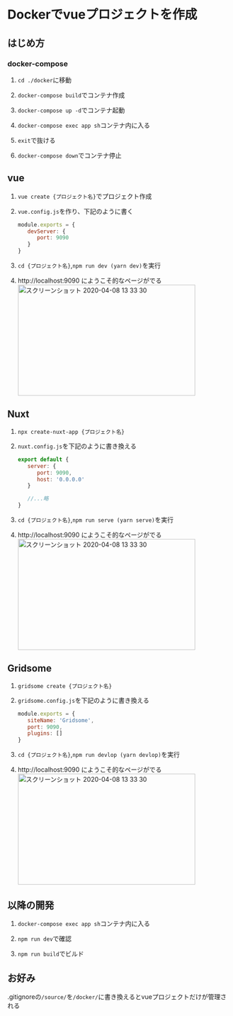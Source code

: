 
# Dockerでvueプロジェクトを作成

## はじめ方

### docker-compose

1.  `cd ./docker`に移動

1. `docker-compose build`でコンテナ作成

1. `docker-compose up -d`でコンテナ起動

1. `docker-compose exec app sh`コンテナ内に入る

1. `exit`で抜ける

1. `docker-compose down`でコンテナ停止

## vue
1. `vue create {プロジェクト名}`でプロジェクト作成

1. `vue.config.js`を作り、下記のように書く<br>
    <!--<img width="691" alt="スクリーンショット 2020-04-08 13 33 30" src="https://user-images.githubusercontent.com/47517002/100516911-7c177900-31ca-11eb-9ff1-c57e3cc01e61.png">-->
   ```javascript
   module.exports = {
      devServer: {
         port: 9090
      }
   }
    ```
 

1. `cd {プロジェクト名}`,`npm run dev (yarn dev)`を実行

1. http://localhost:9090 にようこそ的なページがでる<br>
   <img height="250" width="400" alt="スクリーンショット 2020-04-08 13 33 30" src="https://user-images.githubusercontent.com/47517002/100516935-a5d0a000-31ca-11eb-82ab-b2b0a1cfd517.png">

## Nuxt
1. `npx create-nuxt-app {プロジェクト名}`

1. `nuxt.config.js`を下記のように書き換える<br>
   <!--<img width="691" alt="スクリーンショット 2020-04-08 13 33 30" src="https://user-images.githubusercontent.com/47517002/100515469-d101c200-31bf-11eb-9b44-aa4344531167.png">-->
   ```javascript
   export default {
      server: {
         port: 9090,
         host: '0.0.0.0'
      }

      //...略
   }
   ```

1. `cd {プロジェクト名}`,`npm run serve (yarn serve)`を実行

1. http://localhost:9090 にようこそ的なページがでる<br>
   <img height="250" width="400" alt="スクリーンショット 2020-04-08 13 33 30" src="https://user-images.githubusercontent.com/47517002/100516934-a5380980-31ca-11eb-8c61-ff608304c5af.png">
   

## Gridsome
1. `gridsome create {プロジェクト名}`

1. `gridsome.config.js`を下記のように書き換える<br>
   <!--<img width="691" alt="スクリーンショット 2020-04-08 13 33 30" src="https://user-images.githubusercontent.com/47517002/100516465-72d8dd00-31c7-11eb-96e7-7177eb607e7a.png">-->
   ```javascript
   module.exports = {
      siteName: 'Gridsome',
      port: 9090,
      plugins: []
   }
   ```

1. `cd {プロジェクト名}`,`npm run devlop (yarn devlop)`を実行

1. http://localhost:9090 にようこそ的なページがでる<br>
   <img height="250" width="400" alt="スクリーンショット 2020-04-08 13 33 30" src="https://user-images.githubusercontent.com/47517002/100516929-a1a48280-31ca-11eb-9efe-33288194129a.png">

## 以降の開発

1. `docker-compose exec app sh`コンテナ内に入る

1. `npm run dev`で確認

1. `npm run build`でビルド

## お好み
.gitignoreの`/source/`を`/docker/`に書き換えるとvueプロジェクトだけが管理される

